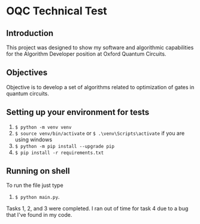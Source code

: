 # OQC Technical Test

## Introduction

This project was designed to show my software and algorithmic capabilities for the Algorithm Developer position at Oxford Quantum Circuits. 

## Objectives

Objective is to develop a set of algorithms related to optimization of gates in quantum circuits. 

## Setting up your environment for tests

1. `$ python -m venv venv`
2. `$ source venv/bin/activate` or `$ .\venv\Scripts\activate` if you are using windows
3. `$ python -m pip install --upgrade pip` 
4. `$ pip install -r requirements.txt`

## Running on shell

To run the file just type

1.   `$ python main.py`.

Tasks 1, 2, and 3 were completed. I ran out of time for task 4 due to a bug that I've found in my code.


